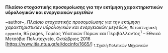 **Πλαίσιο στοχαστικής προσομοίωσης για την εκτίμηση χαρακτηριστικών υδρολογικών και ενεργειακών μεγεθών**

~author~, *Πλαίσιο στοχαστικής προσομοίωσης για την εκτίμηση χαρακτηριστικών υδρολογικών και ενεργειακών μεγεθών*,
`Μεταπτυχιακή εργασία`, 95 pages, Τομέας Υδατικών Πόρων και Περιβάλλοντος<sup>1</sup> – Εθνικό Μετσόβιο Πολυτεχνείο, Οκτώβριος 2016
[https://www.itia.ntua.gr/el/docinfo/1665/]
<sub>1.Σχολή Πολιτικών Μηχανικών</sub>

